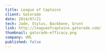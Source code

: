 ```yaml
---
title: League of Captains
client: Gatorade
date: 2014/07/21
tech: Jade, Stylus, Backbone, Grunt
link: http://leagueofcaptains.gatorade.com/
thumbnail: gatorade-efficacy.png
company: VML
published: false
---
```

